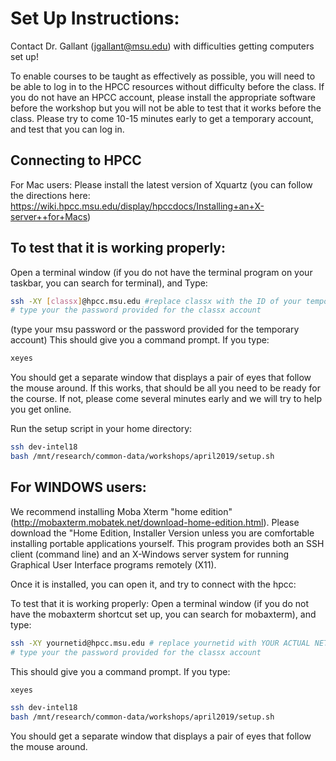 # Set Up Instructions:

Contact Dr. Gallant (jgallant@msu.edu) with difficulties getting computers set up!

To enable courses to be taught as effectively as possible, you will need to be able to log in to the HPCC resources without difficulty before the class.  If you do not have an HPCC account, please install the appropriate software before the workshop but you will not be able to test that it works before the class. Please try to come 10-15 minutes early to get a temporary account, and test that you can log in.

## Connecting to HPCC
For Mac users:
Please install the latest version of Xquartz (you can follow the directions here: https://wiki.hpcc.msu.edu/display/hpccdocs/Installing+an+X-server++for+Macs)

## To test that it is working properly:
Open a terminal window (if you do not have the terminal program on your taskbar, you can search for terminal), and
Type:

```bash
ssh -XY [classx]@hpcc.msu.edu #replace classx with the ID of your temporary account [classx]
# type your the password provided for the classx account
```
(type your msu password or the password provided for the temporary account)  This should give you a command prompt.  If you type:

```bash
xeyes
```
You should get a separate window that displays a pair of eyes that follow the mouse around.  If this works, that should be all you need to be ready for the course.  If not, please come several minutes early and we will try to help you get online.

Run the setup script in your home directory:

```bash
ssh dev-intel18
bash /mnt/research/common-data/workshops/april2019/setup.sh
```

## For WINDOWS users:
We recommend installing Moba Xterm "home edition" (http://mobaxterm.mobatek.net/download-home-edition.html).   Please download the "Home Edition, Installer Version unless you are comfortable installing portable applications yourself.  This program provides both an SSH client (command line) and an X-Windows server system for running Graphical User Interface programs remotely (X11).

Once it is installed, you can open it, and try to connect with the hpcc:

To test that it is working properly:
Open a terminal window (if you do not have the mobaxterm shortcut set up, you can search for mobaxterm), and type:

```bash
ssh -XY yournetid@hpcc.msu.edu # replace yournetid with YOUR ACTUAL NETID or the ID of your temporary account [classx]
# type your the password provided for the classx account
```
This should give you a command prompt.  If you type:

```bash
xeyes
```

```bash
ssh dev-intel18
bash /mnt/research/common-data/workshops/april2019/setup.sh
```

You should get a separate window that displays a pair of eyes that follow the mouse around.
